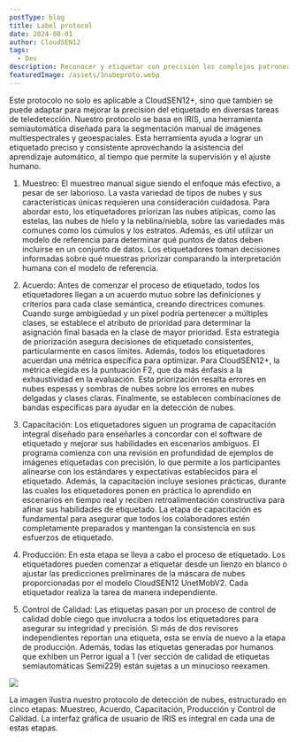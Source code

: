 ```yaml
---
postType: blog
title: Label protocol
date: 2024-08-01
author: CloudSEN12
tags:
  - Dev
description: Reconocer y etiquetar con precisión los complejos patrones de nubes requiere conocimientos especializados. Para lograr la máxima precisión de etiquetado en CloudSEN12+, hemos diseñado meticulosamente un protocolo integral de cinco pasos que aborda eficazmente los desafíos únicos que plantea el etiquetado de nubes.
featuredImage: /assets/1nubeproto.webp
---
```



Este protocolo no solo es aplicable a CloudSEN12+, sino que también se puede adaptar para mejorar la precisión del etiquetado en diversas tareas de teledetección. Nuestro protocolo se basa en IRIS, una herramienta semiautomática diseñada para la segmentación manual de imágenes multiespectrales y geoespaciales. Esta herramienta ayuda a lograr un etiquetado preciso y consistente aprovechando la asistencia del aprendizaje automático, al tiempo que permite la supervisión y el ajuste humano.

1. Muestreo: El muestreo manual sigue siendo el enfoque más efectivo, a pesar de ser laborioso. La vasta variedad de tipos de nubes y sus características únicas requieren una consideración cuidadosa. Para abordar esto, los etiquetadores priorizan las nubes atípicas, como las estelas, las nubes de hielo y la neblina/niebla, sobre las variedades más comunes como los cúmulos y los estratos. Además, es útil utilizar un modelo de referencia para determinar qué puntos de datos deben incluirse en un conjunto de datos. Los etiquetadores toman decisiones informadas sobre qué muestras priorizar comparando la interpretación humana con el modelo de referencia.

2. Acuerdo: Antes de comenzar el proceso de etiquetado, todos los etiquetadores llegan a un acuerdo mutuo sobre las definiciones y criterios para cada clase semántica, creando directrices comunes. Cuando surge ambigüedad y un píxel podría pertenecer a múltiples clases, se establece el atributo de prioridad para determinar la asignación final basada en la clase de mayor prioridad. Esta estrategia de priorización asegura decisiones de etiquetado consistentes, particularmente en casos límites. Además, todos los etiquetadores acuerdan una métrica específica para optimizar. Para CloudSEN12+, la métrica elegida es la puntuación F2, que da más énfasis a la exhaustividad en la evaluación. Esta priorización resalta errores en nubes espesas y sombras de nubes sobre los errores en nubes delgadas y clases claras. Finalmente, se establecen combinaciones de bandas específicas para ayudar en la detección de nubes.

3. Capacitación: Los etiquetadores siguen un programa de capacitación integral diseñado para enseñarles a concordar con el software de etiquetado y mejorar sus habilidades en escenarios ambiguos. El programa comienza con una revisión en profundidad de ejemplos de imágenes etiquetadas con precisión, lo que permite a los participantes alinearse con los estándares y expectativas establecidos para el etiquetado. Además, la capacitación incluye sesiones prácticas, durante las cuales los etiquetadores ponen en práctica lo aprendido en escenarios en tiempo real y reciben retroalimentación constructiva para afinar sus habilidades de etiquetado. La etapa de capacitación es fundamental para asegurar que todos los colaboradores estén completamente preparados y mantengan la consistencia en sus esfuerzos de etiquetado.

4. Producción: En esta etapa se lleva a cabo el proceso de etiquetado. Los etiquetadores pueden comenzar a etiquetar desde un lienzo en blanco o ajustar las predicciones preliminares de la máscara de nubes proporcionadas por el modelo CloudSEN12 UnetMobV2. Cada etiquetador realiza la tarea de manera independiente.

5. Control de Calidad: Las etiquetas pasan por un proceso de control de calidad doble ciego que involucra a todos los etiquetadores para asegurar su integridad y precisión. Si más de dos revisores independientes reportan una etiqueta, esta se envía de nuevo a la etapa de producción. Además, todas las etiquetas generadas por humanos que exhiben un Perror igual a 1 (ver sección de calidad de etiquetas semiautomáticas Semi229) están sujetas a un minucioso reexamen.

![](../../../assets/fig_blog_01.png)

La imagen ilustra nuestro protocolo de detección de nubes, estructurado en cinco etapas: Muestreo, Acuerdo, Capacitación, Producción y Control de Calidad. La interfaz gráfica de usuario de IRIS es integral en cada una de estas etapas.